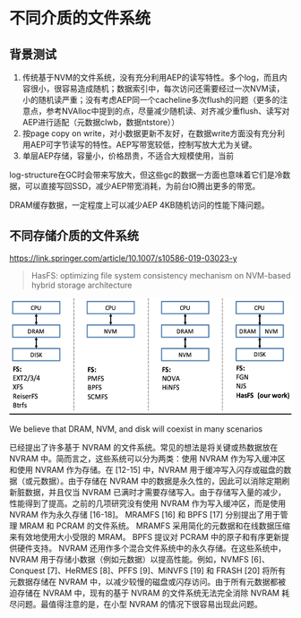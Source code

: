 # 不同介质的文件系统

## 背景测试

1. 传统基于NVM的文件系统，没有充分利用AEP的读写特性。多个log，而且内容很小，很容易造成随机；数据索引中，每次访问还需要经过一次NVM读，小的随机读严重；没有考虑AEP同一个cacheline多次flush的问题（更多的注意点，参考NVAlloc中提到的点，尽量减少随机读、对齐减少重flush、读写对AEP进行适配（元数据clwb，数据ntstore））
2. 按page copy on write，对小数据更新不友好，在数据write方面没有充分利用AEP可字节读写的特性。AEP写带宽较低，控制写放大尤为关键。
3. 单层AEP存储，容量小，价格昂贵，不适合大规模使用，当前

log-structure在GC时会带来写放大，但这些gc的数据一方面也意味着它们是冷数据，可以直接写回SSD，减少AEP带宽消耗，为前台IO腾出更多的带宽。

DRAM缓存数据，一定程度上可以减少AEP 4KB随机访问的性能下降问题。

## 不同存储介质的文件系统

<https://link.springer.com/article/10.1007/s10586-019-03023-y>

> HasFS: optimizing file system consistency mechanism on NVM-based hybrid storage architecture

![](images/markdown-2022-06-09-10-31-40.png)

We believe that DRAM, NVM, and disk will coexist in many scenarios

已经提出了许多基于 NVRAM 的文件系统。常见的想法是将关键或热数据放在 NVRAM 中。简而言之，这些系统可以分为两类：使用 NVRAM 作为写入缓冲区和使用 NVRAM 作为存储。在 [12-15] 中，NVRAM 用于缓冲写入闪存或磁盘的数据（或元数据）。由于存储在 NVRAM 中的数据是永久性的，因此可以消除定期刷新脏数据，并且仅当 NVRAM 已满时才需要存储写入。由于存储写入量的减少，性能得到了提高。之前的几项研究没有使用 NVRAM 作为写入缓冲区，而是使用 NVRAM 作为永久存储 [16-18]。 MRAMFS [16] 和 BPFS [17] 分别提出了用于管理 MRAM 和 PCRAM 的文件系统。 MRAMFS 采用简化的元数据和在线数据压缩来有效地使用大小受限的 MRAM。 BPFS 提议对 PCRAM 中的原子和有序更新提供硬件支持。 NVRAM 还用作多个混合文件系统中的永久存储。在这些系统中，NVRAM 用于存储小数据（例如元数据）以提高性能。例如，NVMFS [6]、Conquest [7]、HeRMES [8]、PFFS [9]、MiNVFS [19] 和 FRASH [20] 将所有元数据存储在 NVRAM 中，以减少较慢的磁盘或闪存访问。由于所有元数据都被迫存储在 NVRAM 中，现有的基于 NVRAM 的文件系统无法完全消除 NVRAM 耗尽问题。最值得注意的是，在小型 NVRAM 的情况下很容易出现此问题。